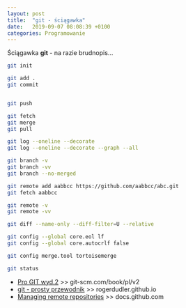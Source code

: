 ```yaml
---
layout: post
title:  "git - ściągawka"
date:   2019-09-07 08:08:39 +0100
categories: Programowanie
---
```


Ściągawka **git** - na razie brudnopis... 

````bash
git init

git add .
git commit


git push

git fetch
git merge
git pull

git log --oneline --decorate
git log --oneline --decorate --graph --all

git branch -v
git branch -vv
git branch --no-merged

git remote add aabbcc https://github.com/aabbcc/abc.git
git fetch aabbcc

git remote -v
git remote -vv

git diff --name-only --diff-filter=U --relative

git config --global core.eol lf
git config --global core.autocrlf false

git config merge.tool tortoisemerge

git status


````
* [Pro GIT wyd.2](https://git-scm.com/book/pl/v2) >> git-scm.com/book/pl/v2
* [git - prosty przewodnik](http://rogerdudler.github.io/git-guide/index.pl.html) >>  rogerdudler.github.io
* [Managing remote repositories](https://docs.github.com/en/get-started/getting-started-with-git/managing-remote-repositories?utm_source=pocket_mylist) >> docs.github.com
